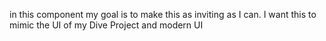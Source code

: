 in this component my goal is to make this as inviting as I can. 
I want this to mimic the UI of my Dive Project and modern UI